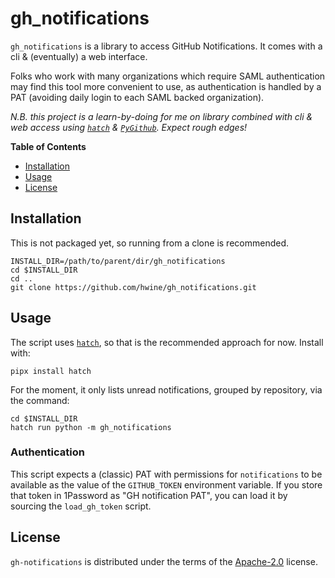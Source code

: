 # gh_notifications


`gh_notifications` is a library to access GitHub Notifications. It comes
with a cli & (eventually) a web interface.

Folks who work with many organizations which require SAML authentication
may find this tool more convenient to use, as authentication is handled
by a PAT (avoiding daily login to each SAML backed organization).

_N.B. this project is a learn-by-doing for me on library combined with
cli & web access using [`hatch`][hatch] & [`PyGithub`][pygithub]. Expect rough edges!_

**Table of Contents**

- [Installation](#installation)
- [Usage](#usage)
- [License](#license)

## Installation

This is not packaged yet, so running from a clone is recommended.

```console
INSTALL_DIR=/path/to/parent/dir/gh_notifications
cd $INSTALL_DIR
cd ..
git clone https://github.com/hwine/gh_notifications.git
```

## Usage

The script uses [`hatch`][hatch], so that is the recommended approach for now. Install with:
```console
pipx install hatch
```

For the moment, it only lists unread notifications, grouped by
repository, via the command:
```console
cd $INSTALL_DIR
hatch run python -m gh_notifications
```


### Authentication

This script expects a (classic) PAT with permissions for `notifications` to be available as the value of the `GITHUB_TOKEN` environment variable. If you store that token in 1Password as "GH notification PAT", you can load it by sourcing the `load_gh_token` script.

## License

`gh-notifications` is distributed under the terms of the [Apache-2.0](https://spdx.org/licenses/Apache-2.0.html) license.

[hatch]: https://hatch.pypa.io/latest/
[pygithub]: https://pygithub.readthedocs.io/
